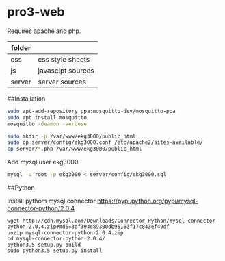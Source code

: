 pro3-web
========

Requires apache and php.

| folder |   |
|--------|---|
| css    | css style sheets |
| js     | javascipt sources |
| server | server sources |


##Installation
```sh
sudo apt-add-repository ppa:mosquitto-dev/mosquitto-ppa
sudo apt install mosquitto
mosquitto -deamon -verbose

sudo mkdir -p /var/www/ekg3000/public_html
sudo cp server/config/ekg3000.conf /etc/apache2/sites-available/
cp server/*.php /var/www/ekg3000/public_html
```

Add mysql user ekg3000

```sh
mysql -u root -p ekg3000 < server/config/ekg3000.sql
```

##Python

Install pythom mysql connector https://pypi.python.org/pypi/mysql-connector-python/2.0.4
```
wget http://cdn.mysql.com/Downloads/Connector-Python/mysql-connector-python-2.0.4.zip#md5=3df394d89300db95163f17c843ef49df
unzip mysql-connector-python-2.0.4.zip
cd mysql-connector-python-2.0.4/
python3.5 setup.py build
sudo python3.5 setup.py install

```

